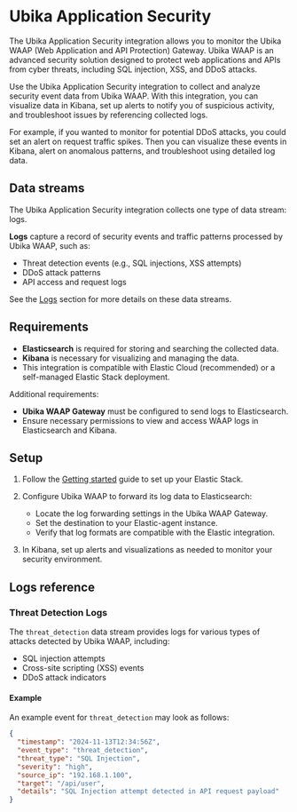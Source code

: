 # Ubika Application Security

The Ubika Application Security integration allows you to monitor the Ubika WAAP (Web Application and API Protection) Gateway. Ubika WAAP is an advanced security solution designed to protect web applications and APIs from cyber threats, including SQL injection, XSS, and DDoS attacks.

Use the Ubika Application Security integration to collect and analyze security event data from Ubika WAAP. With this integration, you can visualize data in Kibana, set up alerts to notify you of suspicious activity, and troubleshoot issues by referencing collected logs.

For example, if you wanted to monitor for potential DDoS attacks, you could set an alert on request traffic spikes. Then you can visualize these events in Kibana, alert on anomalous patterns, and troubleshoot using detailed log data.

## Data streams

The Ubika Application Security integration collects one type of data stream: logs.

**Logs** capture a record of security events and traffic patterns processed by Ubika WAAP, such as:
- Threat detection events (e.g., SQL injections, XSS attempts)
- DDoS attack patterns
- API access and request logs

See the [Logs](#logs-reference) section for more details on these data streams.

## Requirements

- **Elasticsearch** is required for storing and searching the collected data.
- **Kibana** is necessary for visualizing and managing the data.
- This integration is compatible with Elastic Cloud (recommended) or a self-managed Elastic Stack deployment.
  
Additional requirements:
- **Ubika WAAP Gateway** must be configured to send logs to Elasticsearch.
- Ensure necessary permissions to view and access WAAP logs in Elasticsearch and Kibana.
  
## Setup

1. Follow the [Getting started](https://www.elastic.co/guide/en/welcome-to-elastic/current/getting-started-observability.html) guide to set up your Elastic Stack.

2. Configure Ubika WAAP to forward its log data to Elasticsearch:
   - Locate the log forwarding settings in the Ubika WAAP Gateway.
   - Set the destination to your Elastic-agent instance.
   - Verify that log formats are compatible with the Elastic integration.

3. In Kibana, set up alerts and visualizations as needed to monitor your security environment.

## Logs reference

### Threat Detection Logs

The `threat_detection` data stream provides logs for various types of attacks detected by Ubika WAAP, including:
- SQL injection attempts
- Cross-site scripting (XSS) events
- DDoS attack indicators

#### Example

An example event for `threat_detection` may look as follows:

```json
{
  "timestamp": "2024-11-13T12:34:56Z",
  "event_type": "threat_detection",
  "threat_type": "SQL Injection",
  "severity": "high",
  "source_ip": "192.168.1.100",
  "target": "/api/user",
  "details": "SQL Injection attempt detected in API request payload"
}
```